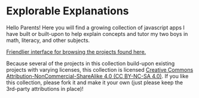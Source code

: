 # Explorable Explanations #

Hello Parents! Here you will find a growing collection of javascript apps I have built or built-upon to help explain concepts and tutor my two boys in math, literacy, and other subjects. 

[Friendlier interface for browsing the projects found here.](http://ideonexus.github.io/Explorable-Explanations/)

Because several of the projects in this collection build-upon existing projects with varying licenses, this collection is licensed [Creative Commons Attribution-NonCommercial-ShareAlike 4.0 (CC BY-NC-SA 4.0)](https://creativecommons.org/licenses/by-nc-sa/4.0/). If you like this collection, please fork it and make it your own (just please keep the 3rd-party attributions in place)!

